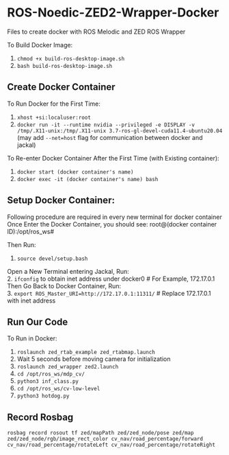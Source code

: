# ROS-Noedic-ZED2-Wrapper-Docker
Files to create docker with ROS Melodic and ZED ROS Wrapper

To Build Docker Image:
   1. ```chmod +x build-ros-desktop-image.sh ```  
   2. ```bash build-ros-desktop-image.sh```  

## Create Docker Container
To Run Docker for the First Time:
   1. ```xhost +si:localuser:root```  
   2. ```docker run -it --runtime nvidia --privileged -e DISPLAY -v /tmp/.X11-unix:/tmp/.X11-unix 3.7-ros-gl-devel-cuda11.4-ubuntu20.04``` 
   (may add ```--net=host``` flag for communication between docker and jackal)  

To Re-enter Docker Container After the First Time (with Existing container):
   1. ```docker start (docker container's name)```  
   2. ```docker exec -it (docker container's name) bash```  
   
## Setup Docker Container: 
Following procedure are required in every new terminal for docker container  
Once Enter the Docker Container, you should see: 
   root@(docker container ID):/opt/ros_ws#

Then Run:  
   1. ```source devel/setup.bash```  

Open a New Terminal entering Jackal, Run:  
   2. ```ifconfig``` to obtain inet address under docker0 # For Example, 172.17.0.1  
Then Go Back to Docker Container, Run:  
   3. ```export ROS_Master_URI=http://172.17.0.1:11311/``` # Replace 172.17.0.1 with inet address  

## Run Our Code
 To Run in Docker:
   1. ```roslaunch zed_rtab_example zed_rtabmap.launch```
   2. Wait 5 seconds before moving camera for initialization
   3. ```roslaunch zed_wrapper zed2.launch```
   4. ```cd /opt/ros_ws/mdp_cv/```
   5. ```python3 inf_class.py```
   6. ```cd /opt/ros_ws/cv-low-level```
   7. ```python3 hotdog.py``` 
   
## Record Rosbag
```rosbag record rosout tf zed/mapPath zed/zed_node/pose zed/map zed/zed_node/rgb/image_rect_color cv_nav/road_percentage/forward cv_nav/road_percentage/rotateLeft cv_nav/road_percentage/rotateRight```
